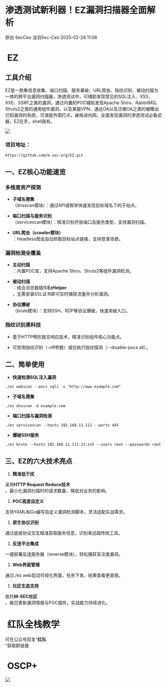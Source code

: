 #  渗透测试新利器！EZ漏洞扫描器全面解析   
原创 SecCeo  泷羽Sec-Ceo   2025-02-28 11:06  
  
#  EZ   
## 工具介绍  
  
EZ是一款集信息收集、端口扫描、服务暴破、URL爬虫、指纹识别、被动扫描为一体的跨平台漏洞扫描器，渗透测试中，可辅助发现常见的SQL注入、XSS、XXE、SSRF之类的漏洞，通过内置的POC辅助发现Apache Shiro、RabbitMQ、Struts2之类的通用组件漏洞，以及某服VPN、通达OA以及泛微OA之类的被曝出已知漏洞的系统，可谓是外围打点，破局进内网，全面发现漏洞的渗透测试必备武器，EZ在手，shell我有。  
  
![](https://mmbiz.qpic.cn/sz_mmbiz_jpg/zzUI49wvajDFPW169iamomepxpYCDLFYTicwE854AB2jcZzvbRBxhJSDlK6kJLFtBCSsRfoCicCQ2iady8SMaGmHjQ/640?wx_fmt=jpeg&from=appmsg "")  
### 项目地址：  
```
https://github.com/m-sec-org/EZ.git
```  
## 一、EZ核心功能速览  
### 多维度资产探测  
- **子域名搜集**  
（dnsscan模块）：通过API或枚举快速发现目标域名下的子站点。  
  
- **端口扫描与服务识别**  
（servicescan模块）：精准识别开放端口及服务类型，支持漏洞扫描。  
  
- **URL爬虫（crawler模块）**  
：Headless爬虫自动抓取目标站点链接，支持登录场景。  
  
### 漏洞检测全覆盖  
- **主动扫描**  
：内置POC库，支持Apache Shiro、Struts2等组件漏洞检测。  
  
- **被动扫描**  
：结合浏览器插件**EzHelper**  
，无需安装SSL证书即可实时捕获流量并分析漏洞。  
  
- **协议爆破**  
（brute模块）：支持SSH、RDP等协议爆破，快速突破入口。  
  
### 指纹识别黑科技  
- 基于HTTP畸形报文响应技术，精准识别组件核心功能点。  
  
- 可禁用指纹识别（-nff参数）或仅执行指纹探测（--disable-pocs all）。  
  
## 二、简单使用  
- **快速检测SQL注入漏洞**  
  
```
./ez webscan --pocs sqli -u "http://www.example.com"
```  
- **子域名搜集**  
  
```
./ez dnsscan -d example.com
```  
- **端口扫描与漏洞检测**  
  
```
./ez servicescan --hosts 192.168.11.111 --ports 445
```  
- **爆破SSH服务**  
  
```
./ez brute --hosts 192.168.11.111:22:ssh --users root --passwords root
```  
## 三、EZ的六大技术亮点  
1. **精准低干扰**  
  
采用**HTTP Request Reduce技术**  
，最小化漏洞扫描时的请求数量，降低对业务的影响。  
  
1. **POC高度自定义**  
  
支持YAML和Go编写自定义漏洞检测脚本，灵活适配实战需求。  
  
1. **原生协议识别**  
  
通过底层协议交互精准获取服务信息，识别率远超传统工具。  
  
1. **反连平台集成**  
  
一键部署反连服务器（reverse模块），轻松捕获盲注类漏洞。  
  
1. **Web界面管理**  
  
通过./ez web启动可视化界面，任务下发、结果查看更直观。  
  
1. **社区生态支持**  
  
依托**M-SEC社区**  
，每日更新漏洞情报与POC插件，实战能力持续进化。  
  
#  红队全栈教学   
  
可在公众号回复“**红队**  
”获取群链接  
#  OSCP+   
  
![](https://mmbiz.qpic.cn/sz_mmbiz_png/zzUI49wvajCD0dwfS6EkZHkUkyaAD1iaWibkN1xNlIn1nDoDgyVC1wSSkzUCncFtAxaJKb6lA9kOn9x1icNz1Fk0A/640?wx_fmt=png&from=appmsg "")  
  
  
  
